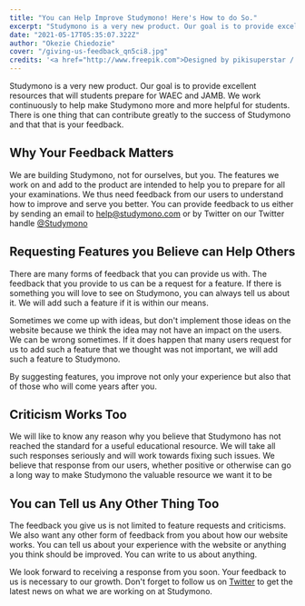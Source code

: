 ```yaml
---
title: "You can Help Improve Studymono! Here's How to do So."
excerpt: "Studymono is a very new product. Our goal is to provide excellent resources that will students prepare for WAEC and JAMB. We work continuously to help make Studymono more and more helpful for students. There is one thing that can contribute greatly to the success of Studymono and that that is your feedback."
date: "2021-05-17T05:35:07.322Z"
author: "Okezie Chiedozie"
cover: "/giving-us-feedback_qn5ci8.jpg"
credits: '<a href="http://www.freepik.com">Designed by pikisuperstar / Freepik</a>'
---
```


Studymono is a very new product. Our goal is to provide excellent resources that will students prepare for WAEC and JAMB. We work continuously to help make Studymono more and more helpful for students. There is one thing that can contribute greatly to the success of Studymono and that that is your feedback.

## Why Your Feedback Matters

We are building Studymono, not for ourselves, but you. The features we work on and add to the product are intended to help you to prepare for all your examinations. We thus need feedback from our users to understand how to improve and serve you better. You can provide feedback to us either by sending an email to [help@studymono.com](mailto:help@studymono.com) or by Twitter on our Twitter handle [@Studymono](https://twitter.com/StudyMono)

## Requesting Features you Believe can Help Others

There are many forms of feedback that you can provide us with. The feedback that you provide to us can be a request for a feature. If there is something you will love to see on Studymono, you can always tell us about it. We will add such a feature if it is within our means.  

Sometimes we come up with ideas, but don't implement those ideas on the website because we think the idea may not have an impact on the users. We can be wrong sometimes. If it does happen that many users request for us to add such a feature that we thought was not important, we will add such a feature to Studymono.

By suggesting features, you improve not only your experience but also that of those who will come years after you.

## Criticism Works Too

We will like to know any reason why you believe that Studymono has not reached the standard for a useful educational resource. We will take all such responses seriously and will work towards fixing such issues. We believe that response from our users, whether positive or otherwise can go a long way to make Studymono the valuable resource we want it to be

## You can Tell us Any Other Thing Too

The feedback you give us is not limited to feature requests and criticisms. We also want any other form of feedback from you about how our website works. You can tell us about your experience with the website or anything you think should be improved. You can write to us about anything.

We look forward to receiving a response from you soon. Your feedback to us is necessary to our growth. Don't forget to follow us on [Twitter](https://twitter.com/StudyMono) to get the latest news on what we are working on at Studymono.